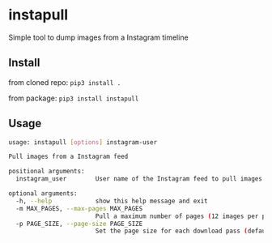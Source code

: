 # instapull
Simple tool to dump images from a Instagram timeline


## Install

from cloned repo: `pip3 install .`

from package: `pip3 install instapull`

## Usage

```bash
usage: instapull [options] instagram-user

Pull images from a Instagram feed

positional arguments:
  instagram_user        User name of the Instagram feed to pull images from

optional arguments:
  -h, --help            show this help message and exit
  -m MAX_PAGES, --max-pages MAX_PAGES
                        Pull a maximum number of pages (12 images per page)
  -p PAGE_SIZE, --page-size PAGE_SIZE
                        Set the page size for each download pass (defaults to 12)
                      
```
